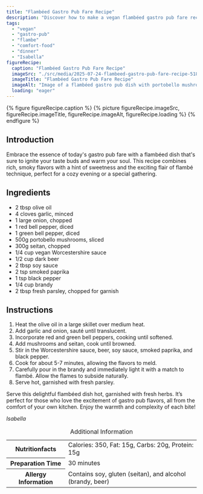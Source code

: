 ```yaml
---
title: "Flambéed Gastro Pub Fare Recipe"
description: "Discover how to make a vegan flambéed gastro pub fare recipe, perfect for cozy evenings or special gatherings. Rich, smoky flavors with a hint of sweetness."
tags:
  - "vegan"
  - "gastro-pub"
  - "flambe"
  - "comfort-food"
  - "dinner"
  - "Isabella"
figureRecipe: 
  caption: "Flambéed Gastro Pub Fare Recipe"
  imageSrc: "./src/media/2025-07-24-flambeed-gastro-pub-fare-recipe-5181.png"
  imageTitle: "Flambéed Gastro Pub Fare Recipe"
  imageAlt: "Image of a flambéed gastro pub dish with portobello mushrooms, seitan, and bell peppers, served in a skillet on a wooden table, exuding a cozy ambiance."
  loading: "eager"
---
```


{% figure figureRecipe.caption %}
{% picture figureRecipe.imageSrc, figureRecipe.imageTitle, figureRecipe.imageAlt, figureRecipe.loading %}
{% endfigure %}

## Introduction

Embrace the essence of today's gastro pub fare with a flambéed dish that's sure to ignite your taste buds and warm your soul. This recipe combines rich, smoky flavors with a hint of sweetness and the exciting flair of flambé technique, perfect for a cozy evening or a special gathering.

## Ingredients

- 2 tbsp olive oil
- 4 cloves garlic, minced
- 1 large onion, chopped
- 1 red bell pepper, diced
- 1 green bell pepper, diced
- 500g portobello mushrooms, sliced
- 300g seitan, chopped
- 1/4 cup vegan Worcestershire sauce
- 1/2 cup dark beer
- 2 tbsp soy sauce
- 2 tsp smoked paprika
- 1 tsp black pepper
- 1/4 cup brandy
- 2 tbsp fresh parsley, chopped for garnish

## Instructions

1. Heat the olive oil in a large skillet over medium heat.
2. Add garlic and onion, sauté until translucent.
3. Incorporate red and green bell peppers, cooking until softened.
4. Add mushrooms and seitan, cook until browned.
5. Stir in the Worcestershire sauce, beer, soy sauce, smoked paprika, and black pepper.
6. Cook for about 5-7 minutes, allowing the flavors to meld.
7. Carefully pour in the brandy and immediately light it with a match to flambé. Allow the flames to subside naturally.
8. Serve hot, garnished with fresh parsley.

Serve this delightful flambéed dish hot, garnished with fresh herbs. It’s perfect for those who love the excitement of gastro pub flavors, all from the comfort of your own kitchen. Enjoy the warmth and complexity of each bite!

*Isabella*

<table><caption class='sr-only'>Additional Information</caption><tr><th>Nutritionfacts</th><td>Calories: 350, Fat: 15g, Carbs: 20g, Protein: 15g&nbsp;</td></tr><tr><th>Preparation Time</th><td>30 minutes&nbsp;</td></tr><tr><th>Allergy Information</th><td>Contains soy, gluten (seitan), and alcohol (brandy, beer)&nbsp;</td></tr></table>

